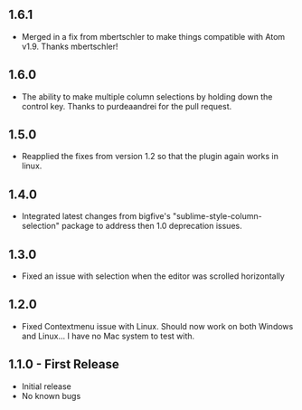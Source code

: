 ## 1.6.1
* Merged in a fix from mbertschler to make things compatible with Atom v1.9.  Thanks mbertschler!

## 1.6.0
* The ability to make multiple column selections by holding down the control key. Thanks to purdeaandrei for the pull request.

## 1.5.0
* Reapplied the fixes from version 1.2 so that the plugin again works in linux.

## 1.4.0
* Integrated latest changes from bigfive's "sublime-style-column-selection" package to address then 1.0 deprecation issues.

## 1.3.0
* Fixed an issue with selection when the editor was scrolled horizontally

## 1.2.0
* Fixed Contextmenu issue with Linux.  Should now work on both Windows and Linux... I have no Mac system to test with.

## 1.1.0 - First Release
* Initial release
* No known bugs

